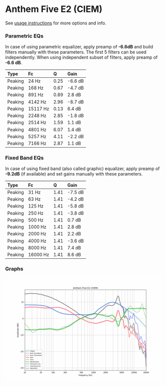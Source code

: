 # Anthem Five E2 (CIEM)
See [usage instructions](https://github.com/jaakkopasanen/AutoEq#usage) for more options and info.

### Parametric EQs
In case of using parametric equalizer, apply preamp of **-6.6dB** and build filters manually
with these parameters. The first 5 filters can be used independently.
When using independent subset of filters, apply preamp of **-6.6 dB**.

| Type    | Fc       |    Q | Gain    |
|:--------|:---------|:-----|:--------|
| Peaking | 24 Hz    | 0.25 | -6.6 dB |
| Peaking | 168 Hz   | 0.67 | -4.7 dB |
| Peaking | 891 Hz   | 0.89 | 2.8 dB  |
| Peaking | 4142 Hz  | 2.96 | -8.7 dB |
| Peaking | 15117 Hz | 0.13 | 6.4 dB  |
| Peaking | 2248 Hz  | 2.85 | -1.8 dB |
| Peaking | 2514 Hz  | 1.59 | 1.1 dB  |
| Peaking | 4801 Hz  | 6.07 | 1.4 dB  |
| Peaking | 5257 Hz  | 4.11 | -2.2 dB |
| Peaking | 7166 Hz  | 2.87 | 1.1 dB  |

### Fixed Band EQs
In case of using fixed band (also called graphic) equalizer, apply preamp of **-9.2dB**
(if available) and set gains manually with these parameters.

| Type    | Fc       |    Q | Gain    |
|:--------|:---------|:-----|:--------|
| Peaking | 31 Hz    | 1.41 | -7.5 dB |
| Peaking | 63 Hz    | 1.41 | -4.2 dB |
| Peaking | 125 Hz   | 1.41 | -5.8 dB |
| Peaking | 250 Hz   | 1.41 | -3.8 dB |
| Peaking | 500 Hz   | 1.41 | 0.7 dB  |
| Peaking | 1000 Hz  | 1.41 | 2.8 dB  |
| Peaking | 2000 Hz  | 1.41 | 2.2 dB  |
| Peaking | 4000 Hz  | 1.41 | -3.6 dB |
| Peaking | 8000 Hz  | 1.41 | 7.4 dB  |
| Peaking | 16000 Hz | 1.41 | 8.6 dB  |

### Graphs
![](./Anthem%20Five%20E2%20(CIEM).png)